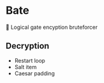 # Bate
🚪 Logical gate encyption bruteforcer

## Decryption
- Restart loop
- Salt item
- Caesar padding
